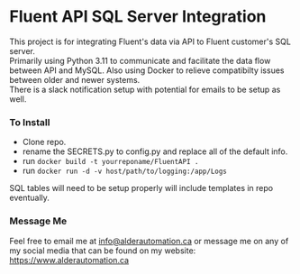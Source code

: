 # Fluent API SQL Server Integration

This project is for integrating Fluent's data via API to Fluent customer's SQL server.  
Primarily using Python 3.11 to communicate and facilitate the data flow between API and MySQL. Also using Docker to relieve compatibilty issues between older and newer systems.   
There is a slack notification setup with potential for emails to be setup as well. 

### To Install

- Clone repo.  
- rename the SECRETS.py to config.py and replace all of the default info. 
- run `docker build -t yourreponame/FluentAPI . `  
- run `docker run -d -v host/path/to/logging:/app/Logs`    
  
SQL tables will need to be setup properly will include templates in repo eventually.   


### Message Me  
  
Feel free to email me at info@alderautomation.ca or message me on any of my social media that can be found on my website: https://www.alderautomation.ca